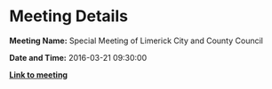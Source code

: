 # Meeting Details

**Meeting Name:** Special Meeting of Limerick City and County Council

**Date and Time:** 2016-03-21 09:30:00

**<a href="https://www.limerick.ie/council/whats-on/special-meeting-limerick-city-and-county-council-23" target="_blank">Link to meeting</a>**
